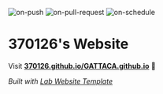 
  ![on-push](../../actions/workflows/on-push.yaml/badge.svg)
  ![on-pull-request](../../actions/workflows/on-pull-request.yaml/badge.svg)
  ![on-schedule](../../actions/workflows/on-schedule.yaml/badge.svg)

  # 370126's Website

  Visit **[370126.github.io/GATTACA.github.io](https://370126.github.io/GATTACA.github.io)** 🚀

  _Built with [Lab Website Template](https://greene-lab.gitbook.io/lab-website-template-docs)_
